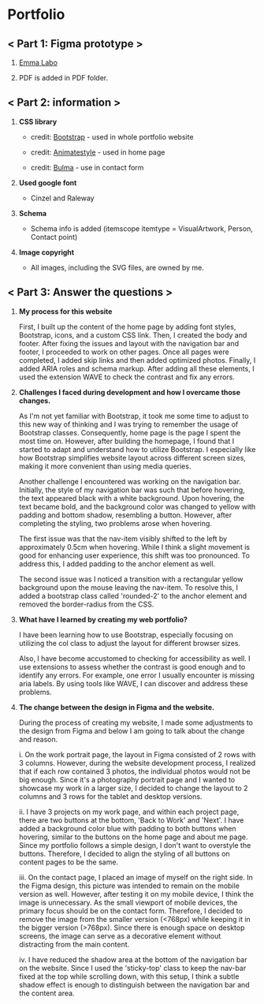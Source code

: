 # Portfolio

<!-- Information -->

## < Part 1: Figma prototype >

1. [Emma Labo](https://www.figma.com/proto/7laLHF2R3oUPd59b20VAnV/Wong_ChingMan_Prototype?type=design&node-id=1-3&t=MbeEykeH3mWmT1X7-0&scaling=min-zoom&page-id=0%3A1&starting-point-node-id=1%3A3&show-proto-sidebar=1)

2. PDF is added in PDF folder.

## < Part 2: information >

1. **CSS library**

   - credit: [Bootstrap](https://getbootstrap.com/) - used in whole portfolio website

   - credit: [Animatestyle](https://animate.style/) - used in home page

   - credit: [Bulma](https://bulma.io/documentation/form/general/) - use in contact form

2. **Used google font**

   - Cinzel and Raleway

3. **Schema**

   - Schema info is added (itemscope itemtype = VisualArtwork, Person, Contact point)

4. **Image copyright**
   - All images, including the SVG files, are owned by me.

<!-- Answer the questions -->

## < Part 3: Answer the questions >

1. **My process for this website**

   First, I built up the content of the home page by adding font styles, Bootstrap, icons, and a custom CSS link. Then, I created the body and footer. After fixing the issues and layout with the navigation bar and footer, I proceeded to work on other pages. Once all pages were completed, I added skip links and then added optimized photos. Finally, I added ARIA roles and schema markup. After adding all these elements, I used the extension WAVE to check the contrast and fix any errors.

2. **Challenges I faced during development and how I overcame those changes.**

   As I'm not yet familiar with Bootstrap, it took me some time to adjust to this new way of thinking and I was trying to remember the usage of Bootstrap classes. Consequently, home page is the page I spent the most time on. However, after building the homepage, I found that I started to adapt and understand how to utilize Bootstrap. I especially like how Bootstrap simplifies website layout across different screen sizes, making it more convenient than using media queries.

   Another challenge I encountered was working on the navigation bar. Initially, the style of my navigation bar was such that before hovering, the text appeared black with a white background. Upon hovering, the text became bold, and the background color was changed to yellow with padding and bottom shadow, resembling a button. However, after completing the styling, two problems arose when hovering.

   The first issue was that the nav-item visibly shifted to the left by approximately 0.5cm when hovering. While I think a slight movement is good for enhancing user experience, this shift was too pronounced. To address this, I added padding to the anchor element as well.

   The second issue was I noticed a transition with a rectangular yellow background upon the mouse leaving the nav-item. To resolve this, I added a bootstrap class called 'rounded-2' to the anchor element and removed the border-radius from the CSS.

3. **What have I learned by creating my web portfolio?**

   I have been learning how to use Bootstrap, especially focusing on utilizing the col class to adjust the layout for different browser sizes.

   Also, I have become accustomed to checking for accessibility as well. I use extensions to assess whether the contrast is good enough and to identify any errors. For example, one error I usually encounter is missing aria labels. By using tools like WAVE, I can discover and address these problems.

4. **The change between the design in Figma and the website.**

   During the process of creating my website, I made some adjustments to the design from Figma and below I am going to talk about the change and reason.

   i. On the work portrait page, the layout in Figma consisted of 2 rows with 3 columns. However, during the website development process, I realized that if each row contained 3 photos, the individual photos would not be big enough. Since it's a photography portrait page and I wanted to showcase my work in a larger size, I decided to change the layout to 2 columns and 3 rows for the tablet and desktop versions.

   ii. I have 3 projects on my work page, and within each project page, there are two buttons at the bottom, 'Back to Work' and 'Next'. I have added a background color blue with padding to both buttons when hovering, similar to the buttons on the home page and about me page. Since my portfolio follows a simple design, I don't want to overstyle the buttons. Therefore, I decided to align the styling of all buttons on content pages to be the same.

   iii. On the contact page, I placed an image of myself on the right side. In the Figma design, this picture was intended to remain on the mobile version as well. However, after testing it on my mobile device, I think the image is unnecessary. As the small viewport of mobile devices, the primary focus should be on the contact form. Therefore, I decided to remove the image from the smaller version (<768px) while keeping it in the bigger version (>768px). Since there is enough space on desktop screens, the image can serve as a decorative element without distracting from the main content.

   iv. I have reduced the shadow area at the bottom of the navigation bar on the website. Since I used the 'sticky-top' class to keep the nav-bar fixed at the top while scrolling down, with this setup, I think a subtle shadow effect is enough to distinguish between the navigation bar and the content area.
